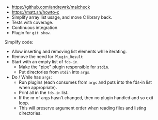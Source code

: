 - https://github.com/andrewrk/malcheck
- https://matt.sh/howto-c
- Simplify array list usage, and move C library back.
- Tests with coverage.
- Continuous integration.
- Plugin for `git show`.

Simplify code:
- Allow inserting and removing list elements while iterating.
- Remove the need for `Plugin_Result`
- Start with an empty list of `fds-in`.
  - Make the "pipe" plugin responsible for `stdin`.
  - Put directories from `stdin` into `args`.
- Do / While has `args`:
  - Run plugins (each consumes from `args` and puts into the fds-in list when appropriate).
  - Print all in the `fds-in` list.
  - If the nr of args hasn't changed, then no plugin handled and so exit loop.
  - This will preserve argument order when reading files and listing directories.
